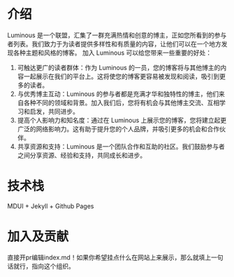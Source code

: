 # 介绍
Luminous 是一个联盟，汇集了一群充满热情和创意的博主，正如您所看到的参与者列表。我们致力于为读者提供多样性和有质量的内容，让他们可以在一个地方发现各种主题和风格的博客。
加入 Luminous 可以给您带来一些重要的好处：
1. 可触达更广的读者群体：作为 Luminous 的一员，您的博客将与其他博主的内容一起展示在我们的平台上。这将使您的博客更容易被发现和阅读，吸引到更多的读者。
2. 与优秀博主互动：Luminous 的参与者都是充满才华和独特性的博主，他们来自各种不同的领域和背景。加入我们后，您将有机会与其他博主交流、互相学习和启发，共同进步。
3. 提高个人影响力和知名度：通过在 Luminous 上展示您的博客，您将建立起更广泛的网络影响力。这有助于提升您的个人品牌，并吸引更多的机会和合作伙伴。
4. 共享资源和支持：Luminous 是一个团队合作和互助的社区。我们鼓励参与者之间分享资源、经验和支持，共同成长和进步。

# 技术栈
MDUI + Jekyll + Github Pages

# 加入及贡献
直接开pr编辑index.md！如果你希望挂点什么在网站上来展示，那么就填上一句话就行，指向这个组织。
